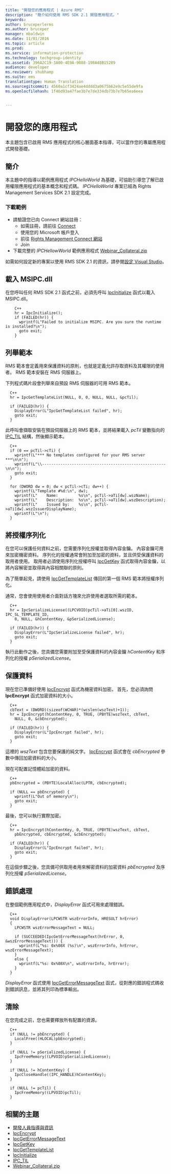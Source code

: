 ```yaml
---
title: "開發您的應用程式 | Azure RMS"
description: "簡介如何使用 RMS SDK 2.1 開發應用程式。"
keywords: 
author: bruceperlerms
ms.author: bruceper
manager: mbaldwin
ms.date: 11/01/2016
ms.topic: article
ms.prod: 
ms.service: information-protection
ms.technology: techgroup-identity
ms.assetid: 396A2C19-3A00-4E9A-9088-198A48B15289
audience: developer
ms.reviewer: shubhamp
ms.suite: ems
translationtype: Human Translation
ms.sourcegitcommit: 4560a1cf3424ae4dddd3a0675b62e9c5e55de9fa
ms.openlocfilehash: 1f46d93a47fae3b7e7de334db73b7e7b65ea6eea


---
```


# <a name="developing-your-application"></a>開發您的應用程式

本主題包含已啟用 RMS 應用程式的核心層面基本指導，可以當作您的專屬應用程式開發基礎。

## <a name="introduction"></a>簡介

本主題中的指導以範例應用程式 *IPCHelloWorld* 為基礎，可協助引導您了解已啟用權限應用程式的基本概念和程式碼。 *IPCHelloWorld* 專案已經為 Rights Management Services SDK 2.1 設定完成。

### <a name="download-sample"></a>下載範例
- 請驗證您已向 Connect 網站註冊：
  - 如需註冊，請前往 [Connect](http://connect.microsoft.com)
  - 使用您的 Microsoft 帳戶登入
  - 前往 [Rights Management Connect 網站](https://connect.microsoft.com/site1170)
  - Join 
- 下載完整的 *IPCHellowWorld* 範例應用程式 [Webinar_Collateral.zip](https://connect.microsoft.com/site1170/Downloads/DownloadDetails.aspx?DownloadID=42440)

如需如何設定新的專案以使用 RMS SDK 2.1 的資訊，請參閱[設定 Visual Studio](how-to-configure-a-visual-studio-project-to-use-the-ad-rms-sdk-2-0.md)。



## <a name="loading-msipcdll"></a>載入 MSIPC.dll

在您呼叫任何 RMS SDK 2.1 函式之前，必須先呼叫 [IpcInitialize](https://msdn.microsoft.com/library/jj127295.aspx) 函式以載入 MSIPC.dll。

        C++
        hr = IpcInitialize();
        if (FAILED(hr)) {
          wprintf(L"Failed to initialize MSIPC. Are you sure the runtime is installed?\n");
          goto exit;
        }

## <a name="enumerating-templates"></a>列舉範本

RMS 範本會定義用來保護資料的原則，也就是定義允許存取資料及其權限的使用者。 RMS 範本安裝在 RMS 伺服器上。

下列程式碼片段會列舉來自預設 RMS 伺服器的可用 RMS 範本。

      C++
      hr = IpcGetTemplateList(NULL, 0, 0, NULL, NULL, &pcTil);

      if (FAILED(hr)) {
        DisplayError(L"IpcGetTemplateList failed", hr);
        goto exit;
      }

此呼叫會擷取安裝在預設伺服器上的 RMS 範本，並將結果載入 *pcTil* 變數指向的 [IPC_TIL](https://msdn.microsoft.com/library/hh535283.aspx) 結構，然後顯示範本。

      C++
      if (0 == pcTil->cTi) {
        wprintf(L"*** No templates configured for your RMS server ***\n\n");
        wprintf(L"\\------------------------------------------------------\n\n");
        goto exit;
      }

      for (DWORD dw = 0; dw < pcTil->cTi; dw++) {
        wprintf(L"Template #%d:\n", dw);
        wprintf(L"    Name:         %s\n", pcTil->aTi[dw].wszName);
        wprintf(L"    Description:  %s\n", pcTil->aTi[dw].wszDescription);
        wprintf(L"    Issued by:    %s\n", pcTil->aTi[dw].wszIssuerDisplayName);
        wprintf(L"\n");
      }

## <a name="serializing-a-license"></a>將授權序列化

在您可以保護任何資料之前，您需要序列化授權並取得內容金鑰。 內容金鑰可用來加密機密資料。 序列化的授權通常會附加至加密的資料，並且供受保護資料的取用者使用。 取用者必須使用序列化授權呼叫 [IpcGetKey](https://msdn.microsoft.com/library/hh535263.aspx) 函式取得內容金鑰，以將內容解密並取得與內容相關聯的原則。

為了簡單起見，請使用 [IpcGetTemplateList](https://msdn.microsoft.com/library/hh535267.aspx) 傳回的第一個 RMS 範本將授權序列化。

通常，您會使用使用者介面對話方塊來允許使用者選取所需的範本。

      C++
      hr = IpcSerializeLicense((LPCVOID)pcTil->aTi[0].wszID, IPC_SL_TEMPLATE_ID,
        0, NULL, &hContentKey, &pSerializedLicense);

      if (FAILED(hr)) {
        DisplayError(L"IpcSerializeLicense failed", hr);
        goto exit;
      }

執行此動作之後，您具備您需要附加至受保護資料的內容金鑰 *hContentKey* 和序列化的授權 *pSerializedLicense*。


## <a name="protecting-data"></a>保護資料

現在您已準備好使用 [IpcEncrypt](https://msdn.microsoft.com/library/hh535259.aspx) 函式為機密資料加密。 首先，您必須詢問 **IpcEncrypt** 函式加密資料的大小。

      C++
      cbText = (DWORD)(sizeof(WCHAR)*(wcslen(wszText)+1));
      hr = IpcEncrypt(hContentKey, 0, TRUE, (PBYTE)wszText, cbText,
        NULL, 0, &cbEncrypted);

      if (FAILED(hr)) {
        DisplayError(L"IpcEncrypt failed", hr);
        goto exit;
      }

這裡的 *wszText* 包含您要保護的純文字。 [IpcEncrypt](https://msdn.microsoft.com/library/hh535259.aspx) 函式會在 *cbEncrypted* 參數中傳回加密資料的大小。

現在可配置記憶體給加密的資料。

      C++
      pbEncrypted = (PBYTE)LocalAlloc(LPTR, cbEncrypted);

      if (NULL == pbEncrypted) {
        wprintf(L"Out of memory\n");
        goto exit;
      }

最後，您可以執行實際加密。

      C++
      hr = IpcEncrypt(hContentKey, 0, TRUE, (PBYTE)wszText, cbText,
        pbEncrypted, cbEncrypted, &cbEncrypted);

      if (FAILED(hr)) {
        DisplayError(L"IpcEncrypt failed", hr);
        goto exit;
      }

在這個步驟之後，您具備可供取用者用來解密資料的加密資料 *pbEncrypted* 及序列化授權 *pSerializedLicense*。

## <a name="error-handling"></a>錯誤處理

在整個範例應用程式中，*DisplayError* 函式可用來處理錯誤。

      C++
      void DisplayError(LPCWSTR wszErrorInfo, HRESULT hrError)
      {
        LPCWSTR wszErrorMessageText = NULL;

        if (SUCCEEDED(IpcGetErrorMessageText(hrError, 0, &wszErrorMessageText))) {
          wprintf(L"%s: 0x%08X (%s)\n", wszErrorInfo, hrError, wszErrorMessageText);
        }
        else {
          wprintf(L"%s: 0x%08X\n", wszErrorInfo, hrError);
        }
      }

*DisplayError* 函式使用 [IpcGetErrorMessageText](https://msdn.microsoft.com/library/hh535261.aspx) 函式，從對應的錯誤程式碼收到錯誤訊息，並將其列印為標準輸出。

## <a name="cleaning-up"></a>清除

在您完成之前，您也需要釋放所有配置的資源。

      C++
      if (NULL != pbEncrypted) {
        LocalFree((HLOCAL)pbEncrypted);
      }

      if (NULL != pSerializedLicense) {
        IpcFreeMemory((LPVOID)pSerializedLicense);
      }

      if (NULL != hContentKey) {
        IpcCloseHandle((IPC_HANDLE)hContentKey);
      }

      if (NULL != pcTil) {
        IpcFreeMemory((LPVOID)pcTil);
      }

## <a name="related-topics"></a>相關的主題

- [開發人員指導與資訊](developer-notes.md)
- [IpcEncrypt](https://msdn.microsoft.com/library/hh535259.aspx)
- [IpcGetErrorMessageText](https://msdn.microsoft.com/library/hh535261.aspx)
- [IpcGetKey](https://msdn.microsoft.com/library/hh535263.aspx)
- [IpcGetTemplateList](https://msdn.microsoft.com/library/hh535267.aspx)
- [IpcInitialize](https://msdn.microsoft.com/library/jj127295.aspx)
- [IPC_TIL](https://msdn.microsoft.com/library/hh535283.aspx)
- [Webinar_Collateral.zip](https://connect.microsoft.com/site1170/Downloads/DownloadDetails.aspx?DownloadID=42440)



<!--HONumber=Nov16_HO1-->


